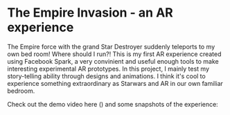 # The Empire Invasion - an AR experience
The Empire force with the grand Star Destroyer suddenly teleports to my own bed room! Where should I run?!
This is my first AR experience created using Facebook Spark, a very convinient and useful enough tools to make interesting experimental AR prototypes. 
In this project, I mainly test my story-telling ability through designs and animations. I think it's cool to experience something extraordinary as Starwars and AR in our own familiar bedroom. 

Check out the demo video here () and some snapshots of the experience:
